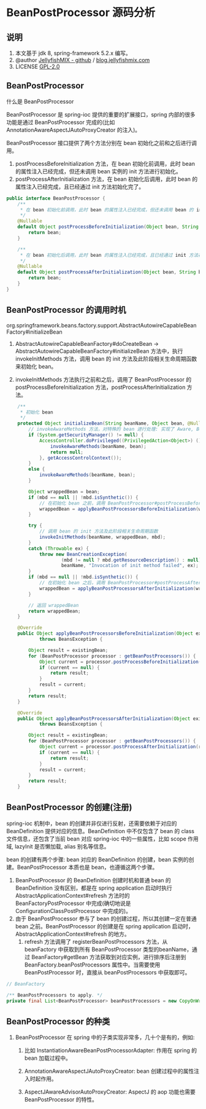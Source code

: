 # BeanPostProcessor 源码分析



## 说明

1. 本文基于 jdk 8, spring-framework 5.2.x 编写。
2. @author [JellyfishMIX - github](https://github.com/JellyfishMIX) / [blog.jellyfishmix.com](http://blog.jellyfishmix.com)
3. LICENSE [GPL-2.0](https://github.com/JellyfishMIX/GPL-2.0)



## BeanPostProcessor

什么是 BeanPostProcessor

BeanPostProcessor 是 spring-ioc 提供的重要的扩展接口，spring 内部的很多功能是通过 BeanPostProcessor 完成的(比如 AnnotationAwareAspectJAutoProxyCreator 的注入)。

BeanPostProcessor 接口提供了两个方法分别在 bean 初始化之前和之后进行调用。

1. postProcessBeforeInitialization 方法，在 bean 初始化前调用，此时 bean 的属性注入已经完成，但还未调用 bean 实例的 init 方法进行初始化。
2. postProcessAfterInitialization 方法，在 bean 初始化后调用，此时 bean 的属性注入已经完成，且已经通过 init 方法初始化完了。

```java
public interface BeanPostProcessor {
	/**
	 * 在 bean 初始化前调用，此时 bean 的属性注入已经完成，但还未调用 bean 的 init 方法进行初始化
	 */
	@Nullable
	default Object postProcessBeforeInitialization(Object bean, String beanName) throws BeansException {
		return bean;
	}

	/**
	 * 在 bean 初始化后调用，此时 bean 的属性注入已经完成，且已经通过 init 方法初始化完了
	 */
	@Nullable
	default Object postProcessAfterInitialization(Object bean, String beanName) throws BeansException {
		return bean;
	}
}
```



## BeanPostProcessor 的调用时机

org.springframework.beans.factory.support.AbstractAutowireCapableBeanFactory#initializeBean

1. AbstractAutowireCapableBeanFactory#doCreateBean -> AbstractAutowireCapableBeanFactory#initializeBean 方法中，执行 invokeInitMethods 方法，调用 bean 的 init 方法及此阶段相关生命周期函数来初始化 bean。

2. invokeInitMethods 方法执行之前和之后，调用了 BeanPostProcessor 的 postProcessBeforeInitialization 方法，postProcessAfterInitialization 方法。

```java
	/**
	 * 初始化 bean
	 */
	protected Object initializeBean(String beanName, Object bean, @Nullable RootBeanDefinition mbd) {
		// invokeAwareMethods 方法，对特殊的 bean 进行处理: 实现了 Aware, BeanClassLoaderAware, BeanFactoryAware 等接口的 bean 的处理。
		if (System.getSecurityManager() != null) {
			AccessController.doPrivileged((PrivilegedAction<Object>) () -> {
				invokeAwareMethods(beanName, bean);
				return null;
			}, getAccessControlContext());
		}
		else {
			invokeAwareMethods(beanName, bean);
		}

		Object wrappedBean = bean;
		if (mbd == null || !mbd.isSynthetic()) {
			// 在初始化 bean 之前，调用 BeanPostProcessor#postProcessBeforeInitialization 方法，bean 的生命周期函数
			wrappedBean = applyBeanPostProcessorsBeforeInitialization(wrappedBean, beanName);
		}

		try {
			// 调用 bean 的 init 方法及此阶段相关生命周期函数
			invokeInitMethods(beanName, wrappedBean, mbd);
		}
		catch (Throwable ex) {
			throw new BeanCreationException(
					(mbd != null ? mbd.getResourceDescription() : null),
					beanName, "Invocation of init method failed", ex);
		}
		if (mbd == null || !mbd.isSynthetic()) {
			// 在初始化 bean 之后，调用 BeanPostProcessor#postProcessAfterInitialization 方法，bean 的生命周期函数
			wrappedBean = applyBeanPostProcessorsAfterInitialization(wrappedBean, beanName);
		}

		// 返回 wrappedBean
		return wrappedBean;
	}

	@Override
	public Object applyBeanPostProcessorsBeforeInitialization(Object existingBean, String beanName)
			throws BeansException {

		Object result = existingBean;
		for (BeanPostProcessor processor : getBeanPostProcessors()) {
			Object current = processor.postProcessBeforeInitialization(result, beanName);
			if (current == null) {
				return result;
			}
			result = current;
		}
		return result;
	}

	@Override
	public Object applyBeanPostProcessorsAfterInitialization(Object existingBean, String beanName)
			throws BeansException {

		Object result = existingBean;
		for (BeanPostProcessor processor : getBeanPostProcessors()) {
			Object current = processor.postProcessAfterInitialization(result, beanName);
			if (current == null) {
				return result;
			}
			result = current;
		}
		return result;
	}
```



## BeanPostProcessor 的创建(注册)

spring-ioc 机制中，bean 的创建并非仅进行反射，还需要依赖于对应的 BeanDefinition 提供对应的信息。BeanDefinition 中不仅包含了 bean 的 class 文件信息，还包含了当前 bean 对应 spring-ioc 中的一些属性，比如 scope 作用域, lazyInit 是否懒加载, alias 别名等信息。

bean 的创建有两个步骤: bean 对应的 BeanDefinition 的创建，bean 实例的创建。BeanPostProcessor 本质也是 bean，也遵循这两个步骤。

1. BeanPostProcessor 的 BeanDefinition 创建时机和普通 bean 的 BeanDefinition 没有区别，都是在 spring application 启动时执行 AbstractApplicationContext#refresh 方法时的 BeanFactoryPostProcessor 中完成(确切地说是 ConfigurationClassPostProcessor 中完成的)。
2. 由于 BeanPostProcessor 参与了 bean 的创建过程，所以其创建一定在普通 bean 之前。BeanPostProcessor 的创建是在 spring application 启动时，AbstractApplicationContext#refresh 的地方。
   1. refresh 方法调用了 registerBeanPostProcessors 方法，从 beanFactory 中获取到所有 BeanPostProcessor 类型的beanName，通过 BeanFactory#getBean 方法获取到对应实例，进行排序后注册到 BeanFactory.beanPostProcessors 属性中。当需要使用 BeanPostProcessor 时，直接从 beanPostProcessors 中获取即可。

```java
// BeanFactory

/** BeanPostProcessors to apply. */
private final List<BeanPostProcessor> beanPostProcessors = new CopyOnWriteArrayList<>();
```



## BeanPostProcessor 的种类

1. BeanPostProcessor 在 spring 中的子类实现非常多，几十个是有的，例如:

   1. 比如 InstantiationAwareBeanPostProcessorAdapter: 作用在 spring 的 bean 加载过程中。

   2. AnnotationAwareAspectJAutoProxyCreator: bean 创建过程中的属性注入时起作用。

   3. AspectJAwareAdvisorAutoProxyCreator: AspectJ 的 aop 功能也需要 BeanPostProcessor 的特性。